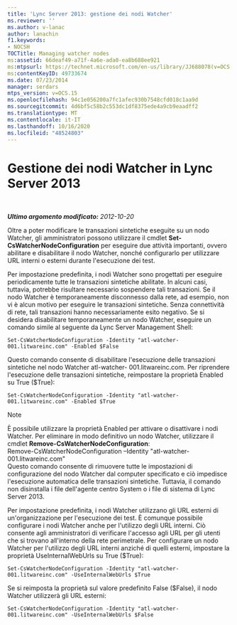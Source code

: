 ```yaml
---
title: 'Lync Server 2013: gestione dei nodi Watcher'
ms.reviewer: ''
ms.author: v-lanac
author: lanachin
f1.keywords:
- NOCSH
TOCTitle: Managing watcher nodes
ms:assetid: 66deaf49-a71f-4a6e-ada0-ea8b688ee921
ms:mtpsurl: https://technet.microsoft.com/en-us/library/JJ688078(v=OCS.15)
ms:contentKeyID: 49733674
ms.date: 07/23/2014
manager: serdars
mtps_version: v=OCS.15
ms.openlocfilehash: 94c1e056200a7fc1afec930b7548cfd018c1aa9d
ms.sourcegitcommit: 4d6bf5c58b2c553dc1df8375ede4a9cb9eaadff2
ms.translationtype: MT
ms.contentlocale: it-IT
ms.lasthandoff: 10/16/2020
ms.locfileid: "48524803"
---
```

# <a name="managing-watcher-nodes-in-lync-server-2013"></a>Gestione dei nodi Watcher in Lync Server 2013

<div data-xmlns="http://www.w3.org/1999/xhtml">

<div class="topic" data-xmlns="http://www.w3.org/1999/xhtml" data-msxsl="urn:schemas-microsoft-com:xslt" data-cs="https://msdn.microsoft.com/">

<div data-asp="https://msdn2.microsoft.com/asp">



</div>

<div id="mainSection">

<div id="mainBody">

<span> </span>

_**Ultimo argomento modificato:** 2012-10-20_

Oltre a poter modificare le transazioni sintetiche eseguite su un nodo Watcher, gli amministratori possono utilizzare il cmdlet **Set-CsWatcherNodeConfiguration** per eseguire due attività importanti, ovvero abilitare e disabilitare il nodo Watcher, nonché configurarlo per utilizzare URL interni o esterni durante l'esecuzione dei test.

Per impostazione predefinita, i nodi Watcher sono progettati per eseguire periodicamente tutte le transazioni sintetiche abilitate. In alcuni casi, tuttavia, potrebbe risultare necessario sospendere tali transazioni. Se il nodo Watcher è temporaneamente disconnesso dalla rete, ad esempio, non vi è alcun motivo per eseguire le transazioni sintetiche. Senza connettività di rete, tali transazioni hanno necessariamente esito negativo. Se si desidera disabilitare temporaneamente un nodo Watcher, eseguire un comando simile al seguente da Lync Server Management Shell:

    Set-CsWatcherNodeConfiguration -Identity "atl-watcher-001.litwareinc.com" -Enabled $False

Questo comando consente di disabilitare l'esecuzione delle transazioni sintetiche nel nodo Watcher atl-watcher- 001.litwareinc.com. Per riprendere l'esecuzione delle transazioni sintetiche, reimpostare la proprietà Enabled su True ($True):

    Set-CsWatcherNodeConfiguration -Identity "atl-watcher-001.litwareinc.com" -Enabled $True

<div>


> [!NOTE]  
> È possibile utilizzare la proprietà Enabled per attivare o disattivare i nodi Watcher. Per eliminare in modo definitivo un nodo Watcher, utilizzare il cmdlet <STRONG>Remove-CsWatcherNodeConfiguration</STRONG>:<BR>Remove-CsWatcherNodeConfiguration –Identity "atl-watcher-001.litwareinc.com"<BR>Questo comando consente di rimuovere tutte le impostazioni di configurazione del nodo Watcher dal computer specificato e ciò impedisce l'esecuzione automatica delle transazioni sintetiche. Tuttavia, il comando non disinstalla i file dell'agente centro System o i file di sistema di Lync Server 2013.



</div>

Per impostazione predefinita, i nodi Watcher utilizzano gli URL esterni di un'organizzazione per l'esecuzione dei test. È comunque possibile configurare i nodi Watcher anche per l'utilizzo degli URL interni. Ciò consente agli amministratori di verificare l'accesso agli URL per gli utenti che si trovano all'interno della rete perimetrale. Per configurare un nodo Watcher per l'utilizzo degli URL interni anziché di quelli esterni, impostare la proprietà UseInternalWebUrls su True ($True):

    Set-CsWatcherNodeConfiguration -Identity "atl-watcher-001.litwareinc.com" -UseInternalWebUrls $True

Se si reimposta la proprietà sul valore predefinito False ($False), il nodo Watcher utilizzerà gli URL esterni:

    Set-CsWatcherNodeConfiguration -Identity "atl-watcher-001.litwareinc.com" -UseInternalWebUrls $False

</div>

<span> </span>

</div>

</div>

</div>

